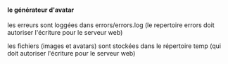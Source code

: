#### le générateur d'avatar

les erreurs sont loggées dans errors/errors.log (le repertoire errors doit autoriser l'écriture pour le serveur web)

les fichiers (images et avatars) sont stockées dans le répertoire temp (qui doit autoriser l'écriture pour le serveur web)
